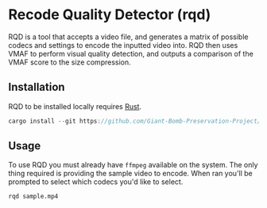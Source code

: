 # Recode Quality Detector (rqd)
RQD is a tool that accepts a video file, and generates a matrix of possible
codecs and settings to encode the inputted video into. RQD then uses VMAF to
perform visual quality detection, and outputs a comparison of the VMAF score to
the size compression.

## Installation
RQD to be installed locally requires [Rust](https://rustup.rs).

```rust
cargo install --git https://github.com/Giant-Bomb-Preservation-Project/recode-quality-detector.git
```

## Usage
To use RQD you must already have `ffmpeg` available on the system. The only thing
required is providing the sample video to encode. When ran you'll be prompted to
select which codecs you'd like to select.

```
rqd sample.mp4
```

